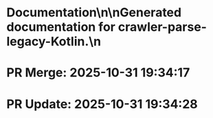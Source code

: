 # Documentation\n\nGenerated documentation for crawler-parse-legacy-Kotlin.\n

# PR Merge: 2025-10-31 19:34:17

# PR Update: 2025-10-31 19:34:28
